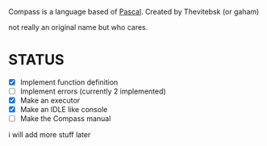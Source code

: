 Compass is a language based of [Pascal](https://en.wikipedia.org/wiki/Pascal_(programming_language)). Created by Thevitebsk (or gaham)

not really an original name but who cares.

# STATUS
- [X] Implement function definition
- [ ] Implement errors (currently 2 implemented)
- [X] Make an executor
- [X] Make an IDLE like console
- [ ] Make the Compass manual

i will add more stuff later
